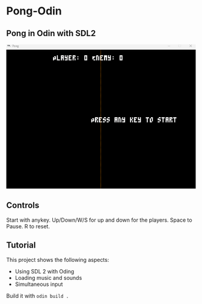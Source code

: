 # Pong-Odin
## Pong in Odin with SDL2
![Example game.](pong.gif)

## Controls
Start with anykey. Up/Down/W/S for up and down for the players. Space to Pause. R to reset.

## Tutorial
This project shows the following aspects:

* Using SDL 2 with Oding
* Loading music and sounds
* Simultaneous input

Build it with 
`odin build .`




